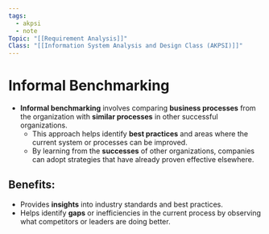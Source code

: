 ```yaml
---
tags:
  - akpsi
  - note
Topic: "[[Requirement Analysis]]"
Class: "[[Information System Analysis and Design Class (AKPSI)]]"
---
```


# Informal Benchmarking
- **Informal benchmarking** involves comparing **business processes** from the organization with **similar processes** in other successful organizations.
  - This approach helps identify **best practices** and areas where the current system or processes can be improved.
  - By learning from the **successes** of other organizations, companies can adopt strategies that have already proven effective elsewhere.

## Benefits:
- Provides **insights** into industry standards and best practices.
- Helps identify **gaps** or inefficiencies in the current process by observing what competitors or leaders are doing better.